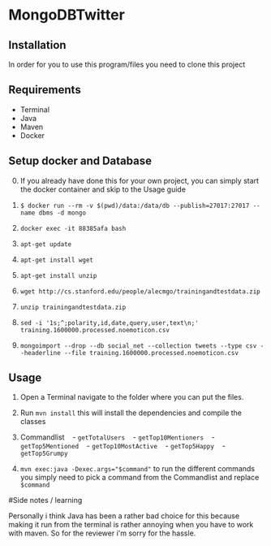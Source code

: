 # MongoDBTwitter

## Installation
In order for you to use this program/files you need to clone this project

## Requirements
  - Terminal
  - Java
  - Maven
  - Docker

## Setup docker and Database

0. If you already have done this for your own project, you can simply start the docker container and skip to the Usage guide

1. `$ docker run --rm -v $(pwd)/data:/data/db --publish=27017:27017 --name dbms -d mongo`

2. `docker exec -it 88385afa bash`

3. `apt-get update`

4. `apt-get install wget`

5. `apt-get install unzip`

6. `wget http://cs.stanford.edu/people/alecmgo/trainingandtestdata.zip`

7. `unzip trainingandtestdata.zip`

8. `sed -i '1s;^;polarity,id,date,query,user,text\n;' training.1600000.processed.noemoticon.csv`

9. `mongoimport --drop --db social_net --collection tweets --type csv --headerline --file training.1600000.processed.noemoticon.csv`


## Usage
1. Open a Terminal navigate to the folder where you can put the files.

2. Run `mvn install` this will install the dependencies and compile the classes

3. Commandlist
    - `getTotalUsers`
    - `getTop10Mentioners`
    - `getTop5Mentioned`
    - `getTop10MostActive`
    - `getTop5Happy`
    - `getTop5Grumpy`

 4. `mvn exec:java -Dexec.args="$command"` to run the different commands you simply need to pick a command from the      Commandlist and replace `$command`
 
 #Side notes / learning
 
 Personally i think Java has been a rather bad choice for this because making it run from the terminal is rather annoying when you have to work with maven. So for the reviewer i'm sorry for the hassle. 
